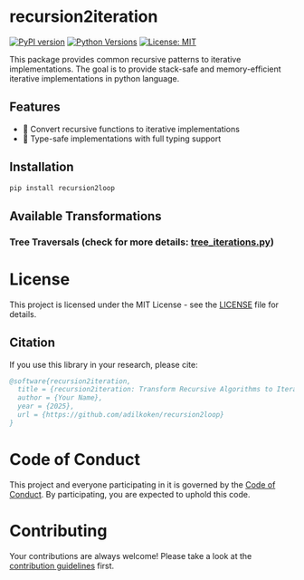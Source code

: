 # recursion2iteration

[![PyPI version](https://badge.fury.io/py/recursion2iteration.svg)](https://badge.fury.io/py/recursion2iteration)
[![Python Versions](https://img.shields.io/pypi/pyversions/recursion2iteration.svg)](https://pypi.org/project/recursion2loop/)
[![License: MIT](https://img.shields.io/badge/License-MIT-yellow.svg)](https://opensource.org/licenses/MIT)

This package provides common recursive patterns to iterative implementations. The goal is to provide stack-safe and memory-efficient iterative implementations in python language.

## Features

- 🔄 Convert recursive functions to iterative implementations
- 🔧 Type-safe implementations with full typing support

## Installation

```bash
pip install recursion2loop
```

## Available Transformations

### Tree Traversals (check for more details: [tree_iterations.py](recursion2loop/tree_iterations.py))

# License

This project is licensed under the MIT License - see the [LICENSE](LICENSE) file for details.

## Citation

If you use this library in your research, please cite:

```bibtex
@software{recursion2iteration,
  title = {recursion2iteration: Transform Recursive Algorithms to Iterative Implementations},
  author = {Your Name},
  year = {2025},
  url = {https://github.com/adilkoken/recursion2loop}
}
```

# Code of Conduct

This project and everyone participating in it is governed by the [Code of Conduct](CODE_OF_CONDUCT.md). By participating, you are expected to uphold this code.

# Contributing

Your contributions are always welcome! Please take a look at the [contribution guidelines](https://github.com/adilkoken/recursion2loop/CONTRIBUTING.md) first.
